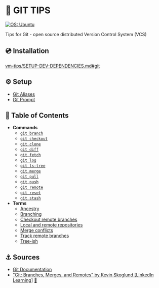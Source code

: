 # 📖 GIT TIPS

<a href="https://ubuntu.com/" rel="noreferrer">
    <img src="https://img.shields.io/badge/OS-Ubuntu-E95420" alt="OS: Ubuntu"/>
</a>

Tips for Git - open source distributed Version Control System (VCS)

## 💿 Installation

[vm-tips/SETUP-DEV-DEPENDENCIES.md#git](https://github.com/MarcinPrzygoda/vm-tips/blob/main/setup/SETUP-DEV-DEPENDENCIES.md#git)

## ⚙️ Setup
- [Git Aliases](docs/setup/GIT-ALIASES.md)
- [Git Prompt](docs/setup/GIT-PROMPT.md)

## 🌳 Table of Contents

- **Commands**
  - [`git branch`](docs/commands/GIT-BRANCH.md)
  - [`git checkout`](docs/commands/GIT-CHECKOUT.md)
  - [`git clone`](docs/commands/GIT-CLONE.md)
  - [`git diff`](docs/commands/GIT-DIFF.md)
  - [`git fetch`](docs/commands/GIT-FETCH.md)
  - [`git log`](docs/commands/GIT-LOG.md)
  - [`git ls-tree`](docs/commands/GIT-LS-TREE.md)
  - [`git merge`](docs/commands/GIT-MERGE.md)
  - [`git pull`](docs/commands/GIT-PULL.md)
  - [`git push`](docs/commands/GIT-PUSH.md)
  - [`git remote`](docs/commands/GIT-REMOTE.md)
  - [`git reset`](docs/commands/GIT-RESET.md)
  - [`git stash`](docs/commands/GIT-STASH.md)
- **Terms**
  - [Ancestry](docs/terms/ANCESTRY.md)
  - [Branching](docs/terms/BRANCHING.md)
  - [Checkout remote branches](docs/terms/CHECKOUT-REMOTE-BRANCHES.md)
  - [Local and remote repositories](docs/terms/LOCAL-AND-REMOTE-REPOSITORIES.md)
  - [Merge conflicts](docs/terms/MERGE-CONFLICTS.md)
  - [Track remote branches](docs/terms/TRACK-REMOTE-BRANCHES.md)
  - [Tree-ish](docs/terms/TREE-ISH.md)

## ⚓ Sources

- [Git Documentation](https://git-scm.com/docs)
- ["Git: Branches, Merges, and Remotes" by Kevin Skoglund \[LinkedIn Learning\]](https://www.linkedin.com/learning/git-branches-merges-and-remotes) [🔗](https://www.linkedin.com/learning/certificates/f0fba2721dd5ddb4bfc8c1bc2400dba5e018c87ac1bedb9d08961e83c8e41aba)